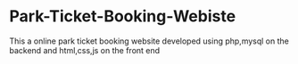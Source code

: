 # Park-Ticket-Booking-Webiste
This a online park ticket booking website developed using php,mysql on the backend and html,css,js on the front end 
